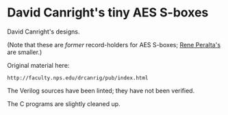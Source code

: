 # David Canright's tiny AES S-boxes

David Canright's designs.

(Note that these are *former* record-holders for AES S-boxes; [Rene
Peralta's](http://cs-www.cs.yale.edu/homes/peralta/CircuitStuff/CMT.html) are smaller.)

Original material here:

    http://faculty.nps.edu/drcanrig/pub/index.html

The Verilog sources have been linted; they have not been verified.

The C programs are slightly cleaned up.
